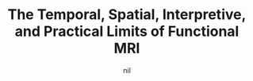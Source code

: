 ---
title: "The Temporal, Spatial, Interpretive, and Practical Limits of Functional MRI"
project_id: 
date: nil
conference_id: ""
presenters:
   - peter_bandettini
summary: "<p>fMRI Experience, Kings College, London, UK</p>"
file: /assets/presentations/T96.ppt
filename: T96.ppt
layout: presentation
---